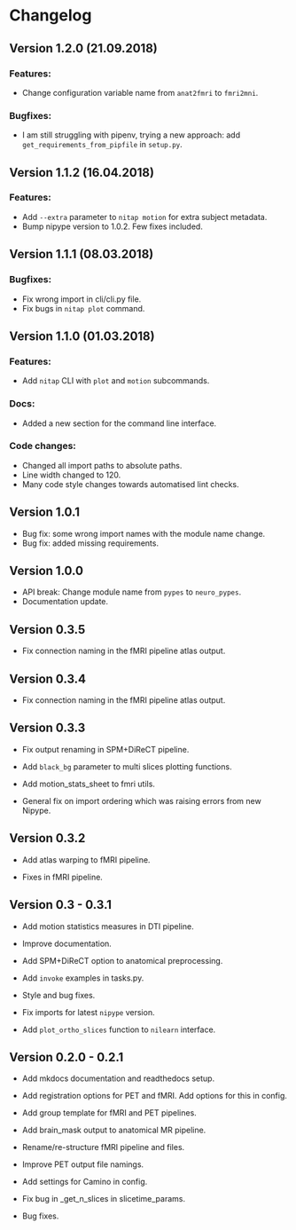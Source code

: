 Changelog
=========

Version 1.2.0 (21.09.2018)
--------------------------

### Features:

- Change configuration variable name from `anat2fmri` to `fmri2mni`.

### Bugfixes:

- I am still struggling with pipenv, trying a new approach: add `get_requirements_from_pipfile`
in `setup.py`.


Version 1.1.2 (16.04.2018)
--------------------------

### Features:

- Add `--extra` parameter to `nitap motion` for extra subject metadata.
- Bump nipype version to 1.0.2. Few fixes included.


Version 1.1.1 (08.03.2018)
--------------------------

### Bugfixes:

- Fix wrong import in cli/cli.py file.
- Fix bugs in `nitap plot` command.


Version 1.1.0 (01.03.2018)
--------------------------

### Features:

- Add `nitap` CLI with `plot` and `motion` subcommands.


### Docs:

- Added a new section for the command line interface.


### Code changes:

- Changed all import paths to absolute paths.
- Line width changed to 120.
- Many code style changes towards automatised lint checks.


Version 1.0.1
-------------

- Bug fix: some wrong import names with the module name change.
- Bug fix: added missing requirements.


Version 1.0.0
-------------

- API break: Change module name from `pypes` to `neuro_pypes`.
- Documentation update.


Version 0.3.5
-------------

- Fix connection naming in the fMRI pipeline atlas output.


Version 0.3.4
-------------

- Fix connection naming in the fMRI pipeline atlas output.


Version 0.3.3
-------------

- Fix output renaming in SPM+DiReCT pipeline.

- Add `black_bg` parameter to multi slices plotting functions.

- Add motion_stats_sheet to fmri utils.

- General fix on import ordering which was raising errors from new Nipype.

Version 0.3.2
-------------

- Add atlas warping to fMRI pipeline.

- Fixes in fMRI pipeline.

Version 0.3 - 0.3.1
-------------------
- Add motion statistics measures in DTI pipeline.

- Improve documentation.

- Add SPM+DiReCT option to anatomical preprocessing.

- Add `invoke` examples in tasks.py.

- Style and bug fixes.

- Fix imports for latest `nipype` version.

- Add `plot_ortho_slices` function to `nilearn` interface.


Version 0.2.0 - 0.2.1
---------------------
- Add mkdocs documentation and readthedocs setup.

- Add registration options for PET and fMRI. Add options for this in config.

- Add group template for fMRI and PET pipelines.

- Add brain_mask output to anatomical MR pipeline.

- Rename/re-structure fMRI pipeline and files.

- Improve PET output file namings.

- Add settings for Camino in config.

- Fix bug in _get_n_slices in slicetime_params.

- Bug fixes.
